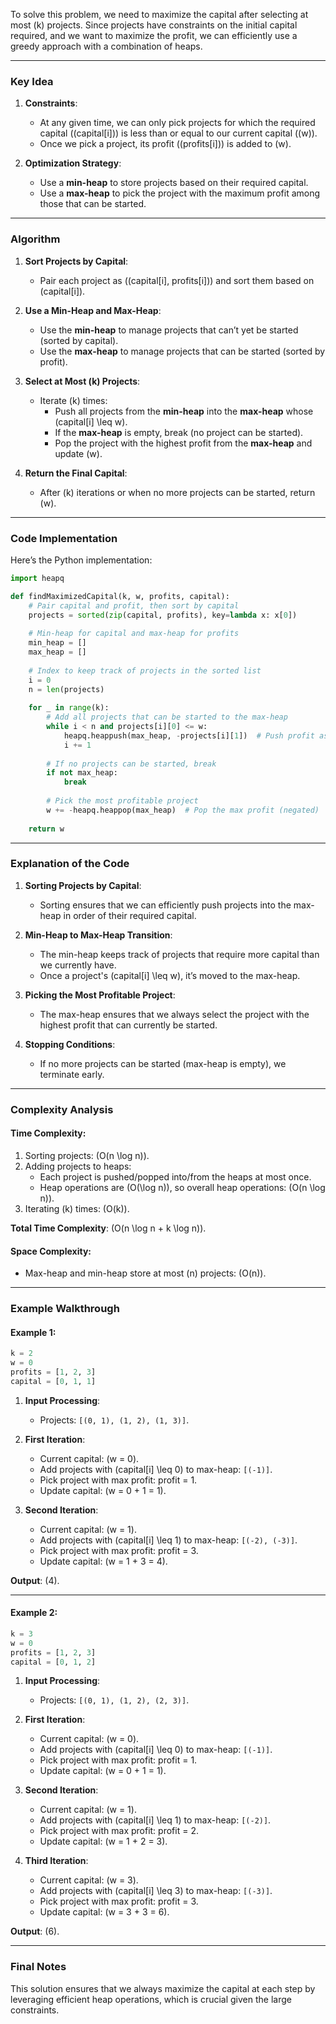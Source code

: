 To solve this problem, we need to maximize the capital after selecting at most \(k\) projects. Since projects have constraints on the initial capital required, and we want to maximize the profit, we can efficiently use a greedy approach with a combination of heaps.

---

### **Key Idea**

1. **Constraints**:
   - At any given time, we can only pick projects for which the required capital (\(capital[i]\)) is less than or equal to our current capital (\(w\)).
   - Once we pick a project, its profit (\(profits[i]\)) is added to \(w\).

2. **Optimization Strategy**:
   - Use a **min-heap** to store projects based on their required capital.
   - Use a **max-heap** to pick the project with the maximum profit among those that can be started.

---

### **Algorithm**

1. **Sort Projects by Capital**:
   - Pair each project as \((capital[i], profits[i])\) and sort them based on \(capital[i]\).

2. **Use a Min-Heap and Max-Heap**:
   - Use the **min-heap** to manage projects that can’t yet be started (sorted by capital).
   - Use the **max-heap** to manage projects that can be started (sorted by profit).

3. **Select at Most \(k\) Projects**:
   - Iterate \(k\) times:
     - Push all projects from the **min-heap** into the **max-heap** whose \(capital[i] \leq w\).
     - If the **max-heap** is empty, break (no project can be started).
     - Pop the project with the highest profit from the **max-heap** and update \(w\).

4. **Return the Final Capital**:
   - After \(k\) iterations or when no more projects can be started, return \(w\).

---

### **Code Implementation**

Here’s the Python implementation:

```python
import heapq

def findMaximizedCapital(k, w, profits, capital):
    # Pair capital and profit, then sort by capital
    projects = sorted(zip(capital, profits), key=lambda x: x[0])
    
    # Min-heap for capital and max-heap for profits
    min_heap = []
    max_heap = []
    
    # Index to keep track of projects in the sorted list
    i = 0
    n = len(projects)
    
    for _ in range(k):
        # Add all projects that can be started to the max-heap
        while i < n and projects[i][0] <= w:
            heapq.heappush(max_heap, -projects[i][1])  # Push profit as negative for max-heap
            i += 1
        
        # If no projects can be started, break
        if not max_heap:
            break
        
        # Pick the most profitable project
        w += -heapq.heappop(max_heap)  # Pop the max profit (negated)
    
    return w
```

---

### **Explanation of the Code**

1. **Sorting Projects by Capital**:
   - Sorting ensures that we can efficiently push projects into the max-heap in order of their required capital.

2. **Min-Heap to Max-Heap Transition**:
   - The min-heap keeps track of projects that require more capital than we currently have.
   - Once a project's \(capital[i] \leq w\), it’s moved to the max-heap.

3. **Picking the Most Profitable Project**:
   - The max-heap ensures that we always select the project with the highest profit that can currently be started.

4. **Stopping Conditions**:
   - If no more projects can be started (max-heap is empty), we terminate early.

---

### **Complexity Analysis**

#### **Time Complexity**:
1. Sorting projects: \(O(n \log n)\).
2. Adding projects to heaps:
   - Each project is pushed/popped into/from the heaps at most once.
   - Heap operations are \(O(\log n)\), so overall heap operations: \(O(n \log n)\).
3. Iterating \(k\) times: \(O(k)\).

**Total Time Complexity**: \(O(n \log n + k \log n)\).

#### **Space Complexity**:
- Max-heap and min-heap store at most \(n\) projects: \(O(n)\).

---

### **Example Walkthrough**

#### Example 1:
```python
k = 2
w = 0
profits = [1, 2, 3]
capital = [0, 1, 1]
```

1. **Input Processing**:
   - Projects: `[(0, 1), (1, 2), (1, 3)]`.

2. **First Iteration**:
   - Current capital: \(w = 0\).
   - Add projects with \(capital[i] \leq 0\) to max-heap: `[(-1)]`.
   - Pick project with max profit: profit = 1.
   - Update capital: \(w = 0 + 1 = 1\).

3. **Second Iteration**:
   - Current capital: \(w = 1\).
   - Add projects with \(capital[i] \leq 1\) to max-heap: `[(-2), (-3)]`.
   - Pick project with max profit: profit = 3.
   - Update capital: \(w = 1 + 3 = 4\).

**Output**: \(4\).

---

#### Example 2:
```python
k = 3
w = 0
profits = [1, 2, 3]
capital = [0, 1, 2]
```

1. **Input Processing**:
   - Projects: `[(0, 1), (1, 2), (2, 3)]`.

2. **First Iteration**:
   - Current capital: \(w = 0\).
   - Add projects with \(capital[i] \leq 0\) to max-heap: `[(-1)]`.
   - Pick project with max profit: profit = 1.
   - Update capital: \(w = 0 + 1 = 1\).

3. **Second Iteration**:
   - Current capital: \(w = 1\).
   - Add projects with \(capital[i] \leq 1\) to max-heap: `[(-2)]`.
   - Pick project with max profit: profit = 2.
   - Update capital: \(w = 1 + 2 = 3\).

4. **Third Iteration**:
   - Current capital: \(w = 3\).
   - Add projects with \(capital[i] \leq 3\) to max-heap: `[(-3)]`.
   - Pick project with max profit: profit = 3.
   - Update capital: \(w = 3 + 3 = 6\).

**Output**: \(6\).

---

### **Final Notes**

This solution ensures that we always maximize the capital at each step by leveraging efficient heap operations, which is crucial given the large constraints.